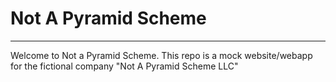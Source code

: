 # Not A Pyramid Scheme
<hr/>
<p>
  Welcome to Not a Pyramid Scheme. This repo is a mock website/webapp for the fictional company "Not A Pyramid Scheme LLC"
</p>


